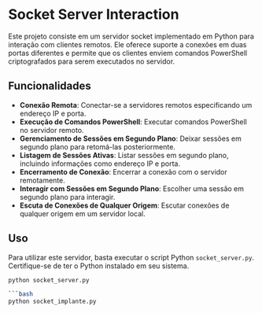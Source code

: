 # Socket Server Interaction

Este projeto consiste em um servidor socket implementado em Python para interação com clientes remotos. Ele oferece suporte a conexões em duas portas diferentes e permite que os clientes enviem comandos PowerShell criptografados para serem executados no servidor.

## Funcionalidades

- **Conexão Remota**: Conectar-se a servidores remotos especificando um endereço IP e porta.
- **Execução de Comandos PowerShell**: Executar comandos PowerShell no servidor remoto.
- **Gerenciamento de Sessões em Segundo Plano**: Deixar sessões em segundo plano para retomá-las posteriormente.
- **Listagem de Sessões Ativas**: Listar sessões em segundo plano, incluindo informações como endereço IP e porta.
- **Encerramento de Conexão**: Encerrar a conexão com o servidor remotamente.
- **Interagir com Sessões em Segundo Plano**: Escolher uma sessão em segundo plano para interagir.
- **Escuta de Conexões de Qualquer Origem**: Escutar conexões de qualquer origem em um servidor local.

## Uso

Para utilizar este servidor, basta executar o script Python `socket_server.py`. Certifique-se de ter o Python instalado em seu sistema.

```bash
python socket_server.py

```bash
python socket_implante.py
